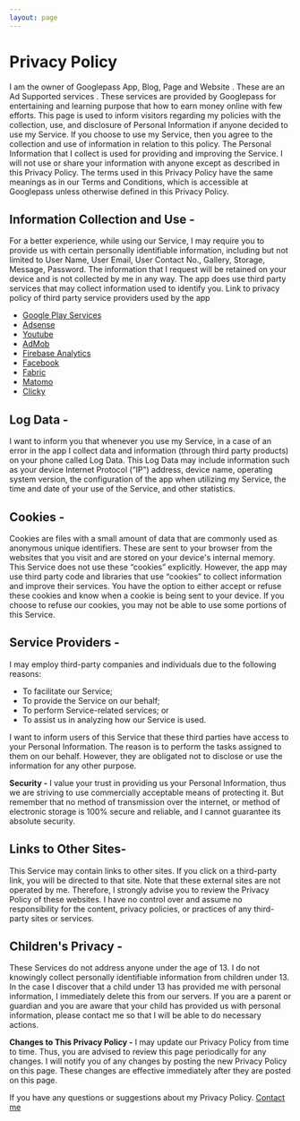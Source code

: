```yaml
---
layout: page
---
```


# Privacy Policy

<p>I am the owner of Googlepass App, Blog, Page and Website . These are an Ad Supported services . These services are provided by Googlepass for entertaining and learning purpose that how to earn money online with few efforts. This page is used to inform visitors regarding my policies with the collection, use, and disclosure of Personal Information if anyone decided to use my Service. If you choose to use my Service, then you agree to the collection and use of information in relation to this policy. The Personal Information that I collect is used for providing and improving the Service. I will not use or share your information with anyone except as described in this Privacy Policy. The terms used in this Privacy Policy have the same meanings as in our Terms and Conditions, which is accessible at Googlepass unless otherwise defined in this Privacy Policy.</p>
<p><h2>Information Collection and Use -</h2>For a better experience, while using our Service, I may require you to provide us with certain personally identifiable information, including but not limited to User Name, User Email, User Contact No., Gallery, Storage, Message, Password. The information that I request will be retained on your device and is not collected by me in any way. The app does use third party services that may collect information used to identify you. Link to privacy policy of third party service providers used by the app</p>
<ul>
<li><a href="https://www.google.com/policies/privacy/" target="_blank" rel="noopener">Google Play Services</a></li>
<li><a href="https://support.google.com/adsense/answer/48182?hl=en" target="_blank" rel="noopener">Adsense</a></li>
<li><a href="https://www.youtube.com/yt/about/policies/#community-guidelines" target="_blank" rel="noopener">Youtube</a></li>
<li><a href="https://support.google.com/admob/answer/6128543?hl=en" target="_blank" rel="noopener">AdMob</a></li>
<li><a href="https://firebase.google.com/policies/analytics" target="_blank" rel="noopener">Firebase Analytics</a></li>
<li><a href="https://www.facebook.com/about/privacy" target="_blank" rel="noopener">Facebook</a></li>
<li><a href="https://fabric.io/privacy" target="_blank" rel="noopener">Fabric</a></li>
<li><a href="https://matomo.org/privacy-policy/" target="_blank" rel="noopener">Matomo</a></li>
<li><a href="https://clicky.com/terms#privacy" target="_blank" rel="noopener">Clicky</a></li>
</ul>
<p><h2>Log Data -</h2>I want to inform you that whenever you use my Service, in a case of an error in the app I collect data and information (through third party products) on your phone called Log Data. This Log Data may include information such as your device Internet Protocol (&ldquo;IP&rdquo;) address, device name, operating system version, the configuration of the app when utilizing my Service, the time and date of your use of the Service, and other statistics.</p>
<p><h2>Cookies -</h2>Cookies are files with a small amount of data that are commonly used as anonymous unique identifiers. These are sent to your browser from the websites that you visit and are stored on your device's internal memory. This Service does not use these &ldquo;cookies&rdquo; explicitly. However, the app may use third party code and libraries that use &ldquo;cookies&rdquo; to collect information and improve their services. You have the option to either accept or refuse these cookies and know when a cookie is being sent to your device. If you choose to refuse our cookies, you may not be able to use some portions of this Service.</p>
<p><h2>Service Providers -</h2>I may employ third-party companies and individuals due to the following reasons:</p>
<ul>
<li>To facilitate our Service;</li>
<li>To provide the Service on our behalf;</li>
<li>To perform Service-related services; or</li>
<li>To assist us in analyzing how our Service is used.</li>
</ul>
<p>I want to inform users of this Service that these third parties have access to your Personal Information. The reason is to perform the tasks assigned to them on our behalf. However, they are obligated not to disclose or use the information for any other purpose.</p>
<p><strong>Security -</strong> I value your trust in providing us your Personal Information, thus we are striving to use commercially acceptable means of protecting it. But remember that no method of transmission over the internet, or method of electronic storage is 100% secure and reliable, and I cannot guarantee its absolute security.</p>
<p><h2>Links to Other Sites-</h2>This Service may contain links to other sites. If you click on a third-party link, you will be directed to that site. Note that these external sites are not operated by me. Therefore, I strongly advise you to review the Privacy Policy of these websites. I have no control over and assume no responsibility for the content, privacy policies, or practices of any third-party sites or services.</p>
<p><h2>Children's Privacy -</h2> These Services do not address anyone under the age of 13. I do not knowingly collect personally identifiable information from children under 13. In the case I discover that a child under 13 has provided me with personal information, I immediately delete this from our servers. If you are a parent or guardian and you are aware that your child has provided us with personal information, please contact me so that I will be able to do necessary actions.</p>
<p><strong>Changes to This Privacy Policy -</strong> I may update our Privacy Policy from time to time. Thus, you are advised to review this page periodically for any changes. I will notify you of any changes by posting the new Privacy Policy on this page. These changes are effective immediately after they are posted on this page.</p>
<p>If you have any questions or suggestions about my Privacy Policy. <a href="mailto:amit@googlepass.net">Contact me</a></p>
